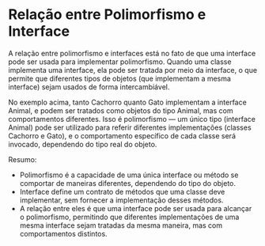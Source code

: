 # Relação entre Polimorfismo e Interface

A relação entre polimorfismo e interfaces está no fato de que uma interface pode ser usada para implementar polimorfismo. Quando uma classe implementa uma interface, ela pode ser tratada por meio da interface, o que permite que diferentes tipos de objetos (que implementam a mesma interface) sejam usados de forma intercambiável.

No exemplo acima, tanto Cachorro quanto Gato implementam a interface Animal, e podem ser tratados como objetos do tipo Animal, mas com comportamentos diferentes. Isso é polimorfismo — um único tipo (interface Animal) pode ser utilizado para referir diferentes implementações (classes Cachorro e Gato), e o comportamento específico de cada classe será invocado, dependendo do tipo real do objeto.

Resumo:
- Polimorfismo é a capacidade de uma única interface ou método se comportar de maneiras diferentes, dependendo do tipo do objeto.
- Interface define um contrato de métodos que uma classe deve implementar, sem fornecer a implementação desses métodos.
- A relação entre eles é que uma interface pode ser usada para alcançar o polimorfismo, permitindo que diferentes implementações de uma mesma interface sejam tratadas da mesma maneira, mas com comportamentos distintos.


